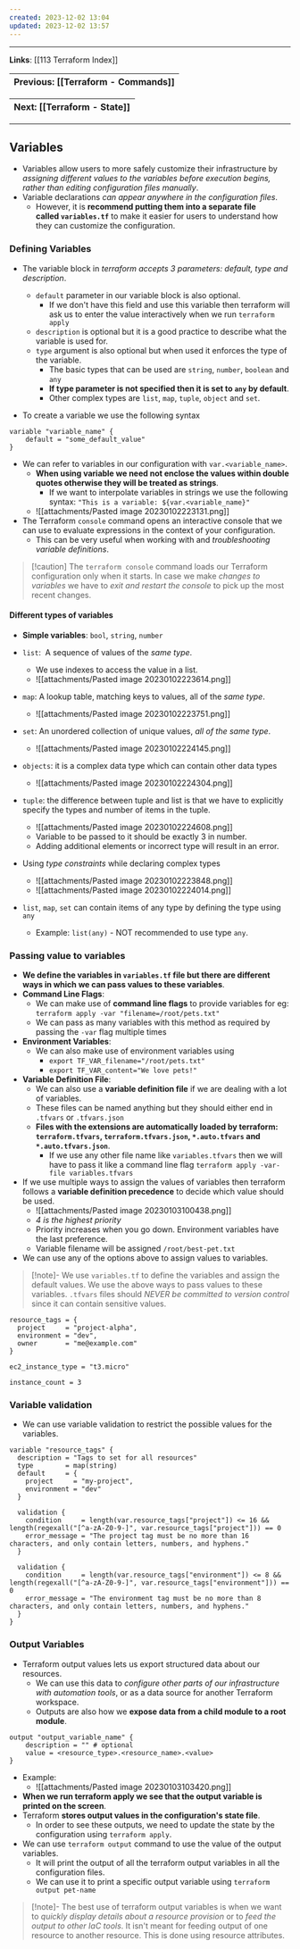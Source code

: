 ```yaml
---
created: 2023-12-02 13:04
updated: 2023-12-02 13:57
---
```

---
**Links**: [[113 Terraform Index]]

| Previous: [[Terraform - Commands]] |
|-|

| Next: [[Terraform - State]] |
|-|

---
## Variables
- Variables allow users to more safely customize their infrastructure by *assigning different values to the variables before execution begins, rather than editing configuration files manually*.
- Variable declarations *can appear anywhere in the configuration files*. 
	- However, it is **recommend putting them into a separate file called `variables.tf`** to make it easier for users to understand how they can customize the configuration.

### Defining Variables
- The variable block in *terraform accepts 3 parameters: default, type and description*.
	- `default` parameter in our variable block is also optional. 
		- If we don't have this field and use this variable then terraform will ask us to enter the value interactively when we run `terraform apply`
	- `description` is optional but it is a good practice to describe what the variable is used for.
	- `type` argument is also optional but when used it enforces the type of the variable.
		- The basic types that can be used are `string`, `number`, `boolean` and `any`
		- **If type parameter is not specified then it is set to `any` by default**.
		- Other complex types are `list`, `map`, `tuple`, `object` and `set`.
 
- To create a variable we use the following syntax

```hcl file:variables.tf fold
variable "variable_name" {
	default = "some_default_value"
}
```

- We can refer to variables in our configuration with `var.<variable_name>`.
	- **When using variable we need not enclose the values within double quotes otherwise they will be treated as strings**.
		- If we want to interpolate variables in strings we use the following syntax: `"This is a variable: ${var.<variable_name}"`
	- ![[attachments/Pasted image 20230102223131.png]]
- The Terraform `console` command opens an interactive console that we can use to evaluate expressions in the context of your configuration. 
	- This can be very useful when working with and *troubleshooting variable definitions*.

> [!caution] The `terraform console` command loads our Terraform configuration only when it starts. In case we make *changes to variables* we have to *exit and restart the console* to pick up the most recent changes.

#### Different types of variables
- **Simple variables**: `bool`, `string`, `number`
- `list`:  A sequence of values of the *same type*.
	-  We use indexes to access the value in a list.
	- ![[attachments/Pasted image 20230102223614.png]]
- `map`: A lookup table, matching keys to values, all of the *same type*.
	- ![[attachments/Pasted image 20230102223751.png]]
- `set`: An unordered collection of unique values, *all of the same type*.
	- ![[attachments/Pasted image 20230102224145.png]]
- `objects`: it is a complex data type which can contain other data types
	- ![[attachments/Pasted image 20230102224304.png]]
- `tuple`: the difference between tuple and list is that we have to explicitly specify the types and number of items in the tuple.
	- ![[attachments/Pasted image 20230102224608.png]]
	- Variable to be passed to it should be exactly 3 in number.
	- Adding additional elements or incorrect type will result in an error.

- Using *type constraints* while declaring complex types
	- ![[attachments/Pasted image 20230102223848.png]]
	- ![[attachments/Pasted image 20230102224014.png]]

- `list`, `map`, `set` can contain items of any type by defining the type using `any`
	- Example: `list(any)` - NOT recommended to use type `any`.

### Passing value to variables
- **We define the variables in `variables.tf` file but there are different ways in which we can pass values to these variables**.
- **Command Line Flags**:
	- We can make use of **command line flags** to provide variables for eg: `terraform apply -var "filename=/root/pets.txt"`
	- We can pass as many variables with this method as required by passing the `-var` flag multiple times
- **Environment Variables**: 
	- We can also make use of environment variables using 
		- `export TF_VAR_filename="/root/pets.txt"`
		- `export TF_VAR_content="We love pets!"`
- **Variable Definition File**:
	- We can also use a **variable definition file** if we are dealing with a lot of variables.
	- These files can be named anything but they should either end in `.tfvars` or `.tfvars.json`
	- **Files with the extensions are automatically loaded by terraform: `terraform.tfvars`, `terraform.tfvars.json`, `*.auto.tfvars` and `*.auto.tfvars.json`**.
		- If we use any other file name like `variables.tfvars` then we will have to pass it like a command line flag `terraform apply -var-file variables.tfvars`
- If we use multiple ways to assign the values of variables then terraform follows a **variable definition precedence** to decide which value should be used.
	- ![[attachments/Pasted image 20230103100438.png]]
	- *4 is the highest priority*
	- Priority increases when you go down. Environment variables have the last preference.
	- Variable filename will be assigned `/root/best-pet.txt`
- We can use any of the options above to assign values to variables. 

> [!note]- We use `variables.tf` to define the variables and assign the default values. We use the above ways to pass values to these variables.
> `.tfvars` files should *NEVER be committed to version control* since it can contain sensitive values.

```hcl title:"Example terraform.tfvars" file fold
resource_tags = {
  project     = "project-alpha",
  environment = "dev",
  owner       = "me@example.com"
}

ec2_instance_type = "t3.micro"

instance_count = 3
```

### Variable validation
- We can use variable validation to restrict the possible values for the variables.

```hcl title:"Example variable validation" fold
variable "resource_tags" {
  description = "Tags to set for all resources"
  type        = map(string)
  default     = {
    project     = "my-project",
    environment = "dev"
  }

  validation {
    condition     = length(var.resource_tags["project"]) <= 16 && length(regexall("[^a-zA-Z0-9-]", var.resource_tags["project"])) == 0
    error_message = "The project tag must be no more than 16 characters, and only contain letters, numbers, and hyphens."
  }

  validation {
    condition     = length(var.resource_tags["environment"]) <= 8 && length(regexall("[^a-zA-Z0-9-]", var.resource_tags["environment"])) == 0
    error_message = "The environment tag must be no more than 8 characters, and only contain letters, numbers, and hyphens."
  }
}
```

### Output Variables
- Terraform output values lets us export structured data about our resources. 
	- We can use this data to *configure other parts of our infrastructure with automation tools*, or as a data source for another Terraform workspace.
	- Outputs are also how we **expose data from a child module to a root module**.

```hcl title:"syntax for terraform output variables" fold
output "output_variable_name" {
	description = "" # optional
	value = <resource_type>.<resource_name>.<value>
}
```

- Example:
	- ![[attachments/Pasted image 20230103103420.png]]
- **When we run terraform apply we see that the output variable is printed on the screen**.
- Terraform **stores output values in the configuration's state file**. 
	- In order to see these outputs, we need to update the state by the configuration using `terraform apply`.
- We can use `terraform output` command to use the value of the output variables.
	- It will print the output of all the terraform output variables in all the configuration files.
	- We can use it to print a specific output variable using `terraform output pet-name`

> [!note]- The best use of terraform output variables is when we want to *quickly display details about a resource provision* or to *feed the output to other IaC tools*.
> It isn't meant for feeding output of one resource to another resource. This is done using resource attributes.
